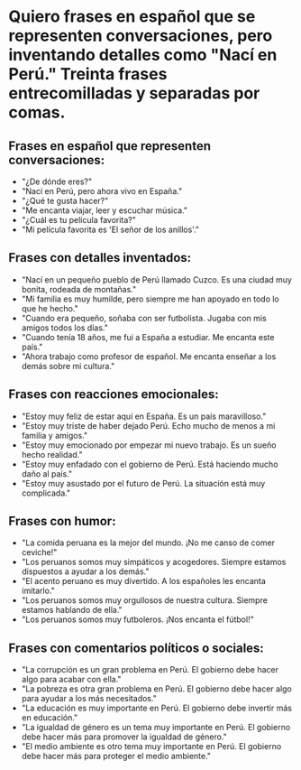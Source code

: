 # Quiero frases en español que se representen conversaciones, pero inventando detalles como "Nací en Perú." Treinta frases entrecomilladas y separadas por comas.


## Frases en español que representen conversaciones:

  * "¿De dónde eres?"
  * "Nací en Perú, pero ahora vivo en España."
  * "¿Qué te gusta hacer?"
  * "Me encanta viajar, leer y escuchar música."
  * "¿Cuál es tu película favorita?"
  * "Mi película favorita es 'El señor de los anillos'."

## Frases con detalles inventados:

  * "Nací en un pequeño pueblo de Perú llamado Cuzco. Es una ciudad muy bonita, rodeada de montañas."
  * "Mi familia es muy humilde, pero siempre me han apoyado en todo lo que he hecho."
  * "Cuando era pequeño, soñaba con ser futbolista. Jugaba con mis amigos todos los días."
  * "Cuando tenía 18 años, me fui a España a estudiar. Me encanta este país."
  * "Ahora trabajo como profesor de español. Me encanta enseñar a los demás sobre mi cultura."

## Frases con reacciones emocionales:

  * "Estoy muy feliz de estar aquí en España. Es un país maravilloso."
  * "Estoy muy triste de haber dejado Perú. Echo mucho de menos a mi familia y amigos."
  * "Estoy muy emocionado por empezar mi nuevo trabajo. Es un sueño hecho realidad."
  * "Estoy muy enfadado con el gobierno de Perú. Está haciendo mucho daño al país."
  * "Estoy muy asustado por el futuro de Perú. La situación está muy complicada."

## Frases con humor:

  * "La comida peruana es la mejor del mundo. ¡No me canso de comer ceviche!"
  * "Los peruanos somos muy simpáticos y acogedores. Siempre estamos dispuestos a ayudar a los demás."
  * "El acento peruano es muy divertido. A los españoles les encanta imitarlo."
  * "Los peruanos somos muy orgullosos de nuestra cultura. Siempre estamos hablando de ella."
  * "Los peruanos somos muy futboleros. ¡Nos encanta el fútbol!"

## Frases con comentarios políticos o sociales:

  * "La corrupción es un gran problema en Perú. El gobierno debe hacer algo para acabar con ella."
  * "La pobreza es otra gran problema en Perú. El gobierno debe hacer algo para ayudar a los más necesitados."
  * "La educación es muy importante en Perú. El gobierno debe invertir más en educación."
  * "La igualdad de género es un tema muy importante en Perú. El gobierno debe hacer más para promover la igualdad de género."
  * "El medio ambiente es otro tema muy importante en Perú. El gobierno debe hacer más para proteger el medio ambiente."

